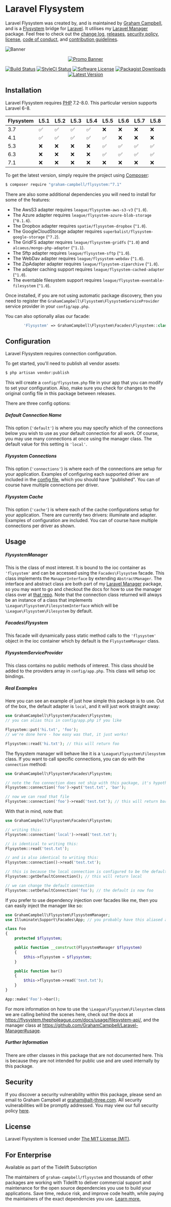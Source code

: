Laravel Flysystem
=================

Laravel Flysystem was created by, and is maintained by [Graham Campbell](https://github.com/GrahamCampbell), and is a [Flysystem](https://github.com/thephpleague/flysystem) bridge for [Laravel](http://laravel.com). It utilises my [Laravel Manager](https://github.com/GrahamCampbell/Laravel-Manager) package. Feel free to check out the [change log](CHANGELOG.md), [releases](https://github.com/GrahamCampbell/Laravel-Flysystem/releases), [security policy](https://github.com/GrahamCampbell/Laravel-Flysystem/security/policy), [license](LICENSE), [code of conduct](.github/CODE_OF_CONDUCT.md), and [contribution guidelines](.github/CONTRIBUTING.md).

![Banner](https://user-images.githubusercontent.com/2829600/71477347-60993680-27e1-11ea-9ae5-e8168f95c3a6.png)

<p align="center">
<a href="https://xscode.com/grahamcampbell/Laravel-Flysystem"><img src="https://xscode.com/assets/promo-banner.svg" alt="Promo Banner"></img></a>
</p>

<p align="center">
<a href="https://github.com/GrahamCampbell/Laravel-Flysystem/actions?query=workflow%3ATests"><img src="https://img.shields.io/github/workflow/status/GrahamCampbell/Laravel-Flysystem/Tests?label=Tests&style=flat-square" alt="Build Status"></img></a>
<a href="https://github.styleci.io/repos/15766264"><img src="https://github.styleci.io/repos/15766264/shield" alt="StyleCI Status"></img></a>
<a href="LICENSE"><img src="https://img.shields.io/badge/license-MIT-brightgreen?style=flat-square" alt="Software License"></img></a>
<a href="https://packagist.org/packages/graham-campbell/flysystem"><img src="https://img.shields.io/packagist/dt/graham-campbell/flysystem?style=flat-square" alt="Packagist Downloads"></img></a>
<a href="https://github.com/GrahamCampbell/Laravel-Flysystem/releases"><img src="https://img.shields.io/github/release/GrahamCampbell/Laravel-Flysystem?style=flat-square" alt="Latest Version"></img></a>
</p>


## Installation

Laravel Flysystem requires [PHP](https://php.net) 7.2-8.0. This particular version supports Laravel 6-8.

| Flysystem | L5.1               | L5.2               | L5.3               | L5.4               | L5.5               | L5.6               | L5.7               | L5.8               | L6                 | L7                 | L8                 |
|-----------|--------------------|--------------------|--------------------|--------------------|--------------------|--------------------|--------------------|--------------------|--------------------|--------------------|--------------------|
| 3.7       | :white_check_mark: | :white_check_mark: | :white_check_mark: | :white_check_mark: | :x:                | :x:                | :x:                | :x:                | :x:                | :x:                | :x:                |
| 4.1       | :white_check_mark: | :white_check_mark: | :white_check_mark: | :white_check_mark: | :white_check_mark: | :x:                | :x:                | :x:                | :x:                | :x:                | :x:                |
| 5.3       | :x:                | :x:                | :x:                | :x:                | :white_check_mark: | :white_check_mark: | :white_check_mark: | :white_check_mark: | :x:                | :x:                | :x:                |
| 6.3       | :x:                | :x:                | :x:                | :x:                | :white_check_mark: | :white_check_mark: | :white_check_mark: | :white_check_mark: | :white_check_mark: | :white_check_mark: | :x:                |
| 7.1       | :x:                | :x:                | :x:                | :x:                | :x:                | :x:                | :x:                | :x:                | :white_check_mark: | :white_check_mark: | :white_check_mark: |

To get the latest version, simply require the project using [Composer](https://getcomposer.org):

```bash
$ composer require "graham-campbell/flysystem:^7.1"
```

There are also some additional dependencies you will need to install for some of the features:

* The AwsS3 adapter requires `league/flysystem-aws-s3-v3` (`^1.0`).
* The Azure adapter requires `league/flysystem-azure-blob-storage` (`^0.1.6`).
* The Dropbox adapter requires `spatie/flysystem-dropbox` (`^1.0`).
* The GoogleCloudStorage adapter requires `superbalist/flysystem-google-storage` (`^7.2`).
* The GridFS adapter requires `league/flysystem-gridfs` (`^1.0`) and `alcaeus/mongo-php-adapter` (`^1.1`).
* The Sftp adapter requires `league/flysystem-sftp` (`^1.0`).
* The WebDav adapter requires `league/flysystem-webdav` (`^1.0`).
* The ZipAdapter adapter requires `league/flysystem-ziparchive` (`^1.0`).
* The adapter caching support requires `league/flysystem-cached-adapter` (`^1.0`).
* The eventable filesystem support requires `league/flysystem-eventable-filesystem` (`^1.0`).

Once installed, if you are not using automatic package discovery, then you need to register the `GrahamCampbell\Flysystem\FlysystemServiceProvider` service provider in your `config/app.php`.

You can also optionally alias our facade:

```php
        'Flysystem' => GrahamCampbell\Flysystem\Facades\Flysystem::class,
```


## Configuration

Laravel Flysystem requires connection configuration.

To get started, you'll need to publish all vendor assets:

```bash
$ php artisan vendor:publish
```

This will create a `config/flysystem.php` file in your app that you can modify to set your configuration. Also, make sure you check for changes to the original config file in this package between releases.

There are three config options:

##### Default Connection Name

This option (`'default'`) is where you may specify which of the connections below you wish to use as your default connection for all work. Of course, you may use many connections at once using the manager class. The default value for this setting is `'local'`.

##### Flysystem Connections

This option (`'connections'`) is where each of the connections are setup for your application. Examples of configuring each supported driver are included in the [config file](config/flysystem.php#L40-L179), which you should have "published". You can of course have multiple connections per driver.

##### Flysystem Cache

This option (`'cache'`) is where each of the cache configurations setup for your application. There are currently two drivers: illuminate and adapter. Examples of configuration are included. You can of course have multiple connections per driver as shown.


## Usage

##### FlysystemManager

This is the class of most interest. It is bound to the ioc container as `'flysystem'` and can be accessed using the `Facades\Flysystem` facade. This class implements the `ManagerInterface` by extending `AbstractManager`. The interface and abstract class are both part of my [Laravel Manager](https://github.com/GrahamCampbell/Laravel-Manager) package, so you may want to go and checkout the docs for how to use the manager class over at [that repo](https://github.com/GrahamCampbell/Laravel-Manager#usage). Note that the connection class returned will always be an instance of a class that implements `\League\Flysystem\FilesystemInterface` which will be `\League\Flysystem\Filesystem` by default.

##### Facades\Flysystem

This facade will dynamically pass static method calls to the `'flysystem'` object in the ioc container which by default is the `FlysystemManager` class.

##### FlysystemServiceProvider

This class contains no public methods of interest. This class should be added to the providers array in `config/app.php`. This class will setup ioc bindings.

##### Real Examples

Here you can see an example of just how simple this package is to use. Out of the box, the default adapter is `local`, and it will just work straight away:

```php
use GrahamCampbell\Flysystem\Facades\Flysystem;
// you can alias this in config/app.php if you like

Flysystem::put('hi.txt', 'foo');
// we're done here - how easy was that, it just works!

Flysystem::read('hi.txt'); // this will return foo
```

The flysystem manager will behave like it is a `\League\Flysystem\Filesystem` class. If you want to call specific connections, you can do with the `connection` method:

```php
use GrahamCampbell\Flysystem\Facades\Flysystem;

// note the foo connection does not ship with this package, it's hypothetical
Flysystem::connection('foo')->put('test.txt', 'bar');

// now we can read that file
Flysystem::connection('foo')->read('test.txt'); // this will return bar
```

With that in mind, note that:

```php
use GrahamCampbell\Flysystem\Facades\Flysystem;

// writing this:
Flysystem::connection('local')->read('test.txt');

// is identical to writing this:
Flysystem::read('test.txt');

// and is also identical to writing this:
Flysystem::connection()->read('test.txt');

// this is because the local connection is configured to be the default
Flysystem::getDefaultConnection(); // this will return local

// we can change the default connection
Flysystem::setDefaultConnection('foo'); // the default is now foo
```

If you prefer to use dependency injection over facades like me, then you can easily inject the manager like so:

```php
use GrahamCampbell\Flysystem\FlysystemManager;
use Illuminate\Support\Facades\App; // you probably have this aliased already

class Foo
{
    protected $flysystem;

    public function __construct(FlysystemManager $flysystem)
    {
        $this->flysystem = $flysystem;
    }

    public function bar()
    {
        $this->flysystem->read('test.txt');
    }
}

App::make('Foo')->bar();
```

For more information on how to use the `\League\Flysystem\Filesystem` class we are calling behind the scenes here, check out the docs at https://flysystem.thephpleague.com/docs/usage/filesystem-api/, and the manager class at https://github.com/GrahamCampbell/Laravel-Manager#usage.

##### Further Information

There are other classes in this package that are not documented here. This is because they are not intended for public use and are used internally by this package.


## Security

If you discover a security vulnerability within this package, please send an email to Graham Campbell at graham@alt-three.com. All security vulnerabilities will be promptly addressed. You may view our full security policy [here](https://github.com/GrahamCampbell/Laravel-Flysystem/security/policy).


## License

Laravel Flysystem is licensed under [The MIT License (MIT)](LICENSE).


## For Enterprise

Available as part of the Tidelift Subscription

The maintainers of `graham-campbell/flysystem` and thousands of other packages are working with Tidelift to deliver commercial support and maintenance for the open source dependencies you use to build your applications. Save time, reduce risk, and improve code health, while paying the maintainers of the exact dependencies you use. [Learn more.](https://tidelift.com/subscription/pkg/packagist-graham-campbell-flysystem?utm_source=packagist-graham-campbell-flysystem&utm_medium=referral&utm_campaign=enterprise&utm_term=repo)
